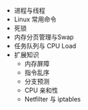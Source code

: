 - 进程与线程
- Linux 常用命令
- 死锁
- 内存分页管理与Swap
- 任务队列与 CPU Load
- 扩展知识
  - 内存屏障
  - 指令乱序
  - 分支预测
  - CPU 亲和性
  - Netfilter 与 iptables